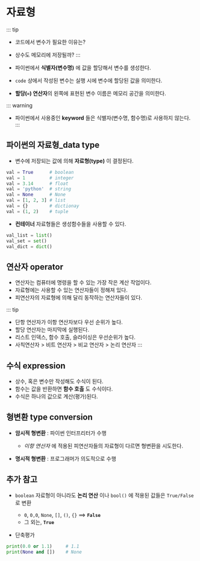 # 자료형

::: tip
- 코드에서 변수가 필요한 이유는?
- 상수도 메모리에 저장될까?
:::

- 파이썬에서 **식별자(변수명)** 에 값을 할당해서 변수를 생성한다. 
- `code` 상에서 작성된 변수는 실행 시에 변수에 할당된 값을 의미한다.
- **할당(`=`) 연산자**의 왼쪽에 표현된 변수 이름은 메모리 공간을 의미한다.

::: warning
- 파이썬에서 사용중인 **keyword** 들은 식별자(변수명, 함수명)로 사용하지 않는다.
:::


## 파이썬의 자료형_data type

- 변수에 저장되는 값에 의해 **자료형(type)** 이 결정된다.

```python
val = True      # boolean
val = 1         # integer
val = 3.14      # float
val = 'python'  # string
val = None      # None
val = [1, 2, 3] # list
val = {}        # dictionay
val = (1, 2)    # tuple
```

- **컨테이너** 자료형들은 생성함수들을 사용할 수 있다.

```python
val_list = list() 
val_set = set()
val_dict = dict()
```

## 연산자 operator

- 연산자는 컴퓨터에 명령을 할 수 있는 가장 작은 계산 작업이다.
- 자료형에는 사용할 수 있는 연산자들이 정해져 있다.
- 피연산자의 자료형에 의해 달리 동작하는 연산자들이 있다. 

::: tip
- 단항 연산자가 이항 연산자보다 우선 순위가 높다.
- 할당 연산자는 마지막에 실행된다.
- 리스트 인덱스, 함수 호출, 슬라이싱은 우선순위가 높다.
- 사칙연산자 > 비트 연산자 > 비교 연산자 > 논리 연산자
:::

## 수식 expression

- 상수, 혹은 변수만 작성해도 수식이 된다.
- 함수는 값을 반환하면 **함수 호출** 도 수식이다.
- 수식은 하나의 값으로 계산(평가)된다.


## 형변환 type conversion

- **암시적 형변환** : 파이썬 인터프리터가 수행
  - *이항 연산자* 에 적용된 피연산자들의 자료형이 다르면 형변환을 시도한다.

- **명시적 형변환** : 프로그래머가 의도적으로 수행

## 추가 참고

- `boolean` 자료형이 아니라도 **논리 연산** 이나 `bool()` 에 적용된 값들은 `True/False` 로 변환  
  - `0`, `0,0`, `None`, `[]`, `()`, `{}` ==> **`False`**
  - 그 외는,  **`True`**

- 단축평가
```python
print(0.0 or 1.1)     # 1.1
print(None and [])    # None
```


<!-- @[code](./codes/10_03_writetext.py) -->

